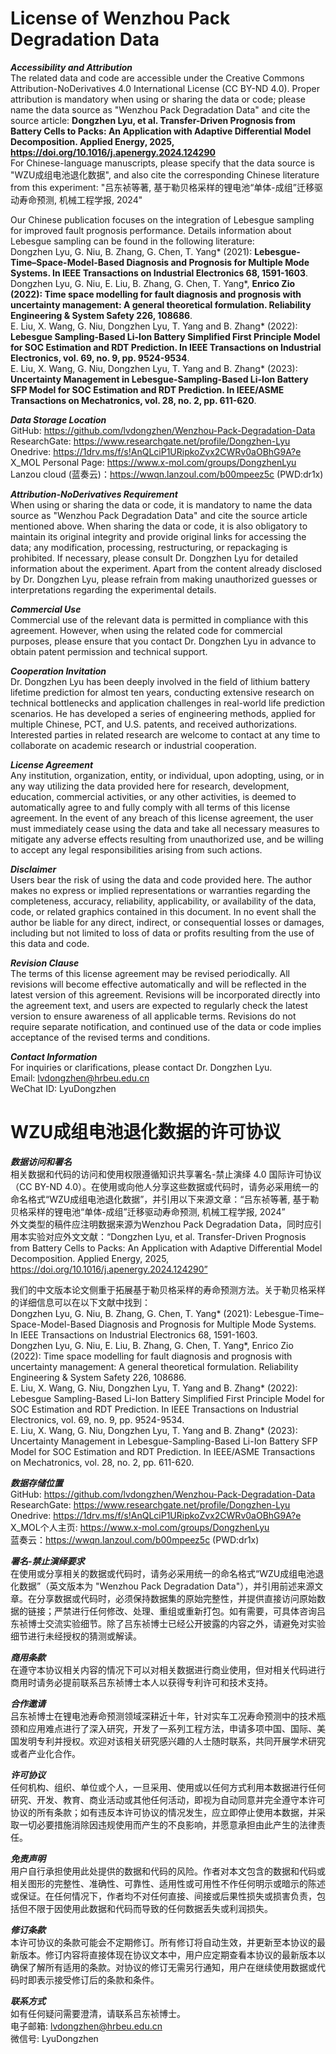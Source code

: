 # License of Wenzhou Pack Degradation Data

***Accessibility and Attribution***  <br>
The related data and code are accessible under the Creative Commons Attribution-NoDerivatives 4.0 International License (CC BY-ND 4.0). Proper attribution is mandatory when using or sharing the data or code; please name the data source as "Wenzhou Pack Degradation Data" and cite the source article: **Dongzhen Lyu, et al. Transfer-Driven Prognosis from Battery Cells to Packs: An Application with Adaptive Differential Model Decomposition. Applied Energy, 2025, https://doi.org/10.1016/j.apenergy.2024.124290**  <br>
For Chinese-language manuscripts, please specify that the data source is "WZU成组电池退化数据", and also cite the corresponding Chinese literature from this experiment: "吕东祯等著, 基于勒贝格采样的锂电池“单体-成组”迁移驱动寿命预测, 机械工程学报, 2024" <br>

Our Chinese publication focuses on the integration of Lebesgue sampling for improved fault prognosis performance. Details information about Lebesgue sampling can be found in the following literature:  <br>
Dongzhen Lyu, G. Niu, B. Zhang, G. Chen, T. Yang* (2021): **Lebesgue-Time–Space-Model-Based Diagnosis and Prognosis for Multiple Mode Systems. In IEEE Transactions on Industrial Electronics 68, 1591-1603**.   <br>
Dongzhen Lyu, G. Niu, E. Liu, B. Zhang, G. Chen, T. Yang*, **Enrico Zio (2022): Time space modelling for fault diagnosis and prognosis with uncertainty management: A general theoretical formulation. Reliability Engineering & System Safety 226, 108686**.   <br>
E. Liu, X. Wang, G. Niu, Dongzhen Lyu, T. Yang and B. Zhang* (2022): **Lebesgue Sampling-Based Li-Ion Battery Simplified First Principle Model for SOC Estimation and RDT Prediction. In IEEE Transactions on Industrial Electronics, vol. 69, no. 9, pp. 9524-9534**.   <br>
E. Liu, X. Wang, G. Niu, Dongzhen Lyu, T. Yang and B. Zhang* (2023): **Uncertainty Management in Lebesgue-Sampling-Based Li-Ion Battery SFP Model for SOC Estimation and RDT Prediction. In IEEE/ASME Transactions on Mechatronics, vol. 28, no. 2, pp. 611-620**.  <br>

***Data Storage Location***  <br>
GitHub: https://github.com/lvdongzhen/Wenzhou-Pack-Degradation-Data   <br>
ResearchGate: https://www.researchgate.net/profile/Dongzhen-Lyu   <br>
Onedrive: https://1drv.ms/f/s!AnQLciP1URipkoZvx2CWRv0aOBhG9A?e   <br>
X_MOL Personal Page: https://www.x-mol.com/groups/DongzhenLyu  <br>
Lanzou cloud (蓝奏云)：https://wwqn.lanzoul.com/b00mpeez5c (PWD:dr1x)  <br>

***Attribution-NoDerivatives Requirement***  <br>
When using or sharing the data or code, it is mandatory to name the data source as "Wenzhou Pack Degradation Data" and cite the source article mentioned above. When sharing the data or code, it is also obligatory to maintain its original integrity and provide original links for accessing the data; any modification, processing, restructuring, or repackaging is prohibited. If necessary, please consult Dr. Dongzhen Lyu for detailed information about the experiment. Apart from the content already disclosed by Dr. Dongzhen Lyu, please refrain from making unauthorized guesses or interpretations regarding the experimental details.

***Commercial Use***  <br>
Commercial use of the relevant data is permitted in compliance with this agreement. However, when using the related code for commercial purposes, please ensure that you contact Dr. Dongzhen Lyu in advance to obtain patent permission and technical support.

***Cooperation Invitation***  <br>
Dr. Dongzhen Lyu has been deeply involved in the field of lithium battery lifetime prediction for almost ten years, conducting extensive research on technical bottlenecks and application challenges in real-world life prediction scenarios. He has developed a series of engineering methods, applied for multiple Chinese, PCT, and U.S. patents, and received authorizations. Interested parties in related research are welcome to contact at any time to collaborate on academic research or industrial cooperation. 

***License Agreement***  <br>
Any institution, organization, entity, or individual, upon adopting, using, or in any way utilizing the data provided here for research, development, education, commercial activities, or any other activities, is deemed to automatically agree to and fully comply with all terms of this license agreement. In the event of any breach of this license agreement, the user must immediately cease using the data and take all necessary measures to mitigate any adverse effects resulting from unauthorized use, and be willing to accept any legal responsibilities arising from such actions.

***Disclaimer***  <br>
Users bear the risk of using the data and code provided here. The author makes no express or implied representations or warranties regarding the completeness, accuracy, reliability, applicability, or availability of the data, code, or related graphics contained in this document. In no event shall the author be liable for any direct, indirect, or consequential losses or damages, including but not limited to loss of data or profits resulting from the use of this data and code.

***Revision Clause***  <br>
The terms of this license agreement may be revised periodically. All revisions will become effective automatically and will be reflected in the latest version of this agreement. Revisions will be incorporated directly into the agreement text, and users are expected to regularly check the latest version to ensure awareness of all applicable terms. Revisions do not require separate notification, and continued use of the data or code implies acceptance of the revised terms and conditions.

***Contact Information***  <br>
For inquiries or clarifications, please contact Dr. Dongzhen Lyu.  <br>
Email: lvdongzhen@hrbeu.edu.cn   <br>
WeChat ID: LyuDongzhen   <br>

# WZU成组电池退化数据的许可协议

***数据访问和署名***  <br>
相关数据和代码的访问和使用权限遵循知识共享署名-禁止演绎 4.0 国际许可协议（CC BY-ND 4.0）。在使用或向他人分享这些数据或代码时，请务必采用统一的命名格式“WZU成组电池退化数据”，并引用以下来源文章：“吕东祯等著, 基于勒贝格采样的锂电池“单体-成组”迁移驱动寿命预测, 机械工程学报, 2024”  <br>
外文类型的稿件应注明数据来源为Wenzhou Pack Degradation Data，同时应引用本实验对应外文文献：“Dongzhen Lyu, et al. Transfer-Driven Prognosis from Battery Cells to Packs: An Application with Adaptive Differential Model Decomposition. Applied Energy, 2025, https://doi.org/10.1016/j.apenergy.2024.124290”  <br>

我们的中文版本论文侧重于拓展基于勒贝格采样的寿命预测方法。关于勒贝格采样的详细信息可以在以下文献中找到：  <br>
Dongzhen Lyu, G. Niu, B. Zhang, G. Chen, T. Yang* (2021): Lebesgue-Time–Space-Model-Based Diagnosis and Prognosis for Multiple Mode Systems. In IEEE Transactions on Industrial Electronics 68, 1591-1603.   <br>
Dongzhen Lyu, G. Niu, E. Liu, B. Zhang, G. Chen, T. Yang*, Enrico Zio (2022): Time space modelling for fault diagnosis and prognosis with uncertainty management: A general theoretical formulation. Reliability Engineering & System Safety 226, 108686.   <br>
E. Liu, X. Wang, G. Niu, Dongzhen Lyu, T. Yang and B. Zhang* (2022): Lebesgue Sampling-Based Li-Ion Battery Simplified First Principle Model for SOC Estimation and RDT Prediction. In IEEE Transactions on Industrial Electronics, vol. 69, no. 9, pp. 9524-9534.   <br>
E. Liu, X. Wang, G. Niu, Dongzhen Lyu, T. Yang and B. Zhang* (2023): Uncertainty Management in Lebesgue-Sampling-Based Li-Ion Battery SFP Model for SOC Estimation and RDT Prediction. In IEEE/ASME Transactions on Mechatronics, vol. 28, no. 2, pp. 611-620.  <br>

***数据存储位置***  <br>
GitHub: https://github.com/lvdongzhen/Wenzhou-Pack-Degradation-Data   <br>
ResearchGate: https://www.researchgate.net/profile/Dongzhen-Lyu   <br>
Onedrive: https://1drv.ms/f/s!AnQLciP1URipkoZvx2CWRv0aOBhG9A?e   <br>
X_MOL个人主页: https://www.x-mol.com/groups/DongzhenLyu  <br>
蓝奏云：https://wwqn.lanzoul.com/b00mpeez5c (PWD:dr1x)  <br>

***署名-禁止演绎要求***  <br>
在使用或分享相关的数据或代码时，请务必采用统一的命名格式“WZU成组电池退化数据”（英文版本为 "Wenzhou Pack Degradation Data"），并引用前述来源文章。在分享数据或代码时，必须保持数据集的原始完整性，并提供直接访问原始数据的链接；严禁进行任何修改、处理、重组或重新打包。如有需要，可具体咨询吕东祯博士交流实验细节。除了吕东祯博士已经公开披露的内容之外，请避免对实验细节进行未经授权的猜测或解读。

***商用条款***  <br>
在遵守本协议相关内容的情况下可以对相关数据进行商业使用，但对相关代码进行商用时请务必提前联系吕东祯博士本人以获得专利许可和技术支持。

***合作邀请***  <br>
吕东祯博士在锂电池寿命预测领域深耕近十年，针对实车工况寿命预测中的技术瓶颈和应用难点进行了深入研究，开发了一系列工程方法，申请多项中国、国际、美国发明专利并授权。欢迎对该相关研究感兴趣的人士随时联系，共同开展学术研究或者产业化合作。

***许可协议***  <br>
任何机构、组织、单位或个人，一旦采用、使用或以任何方式利用本数据进行任何研究、开发、教育、商业活动或其他任何活动，即视为自动同意并完全遵守本许可协议的所有条款；如有违反本许可协议的情况发生，应立即停止使用本数据，并采取一切必要措施消除因违规使用而产生的不良影响，并愿意承担由此产生的法律责任。

***免责声明***  <br>
用户自行承担使用此处提供的数据和代码的风险。作者对本文包含的数据和代码或相关图形的完整性、准确性、可靠性、适用性或可用性不作任何明示或暗示的陈述或保证。在任何情况下，作者均不对任何直接、间接或后果性损失或损害负责，包括但不限于因使用此数据和代码而导致的任何数据丢失或利润损失。

***修订条款***  <br>
本许可协议的条款可能会不定期修订。所有修订将自动生效，并更新至本协议的最新版本。修订内容将直接体现在协议文本中，用户应定期查看本协议的最新版本以确保了解所有适用的条款。对协议的修订无需另行通知，用户在继续使用数据或代码时即表示接受修订后的条款和条件。

***联系方式***  <br>
如有任何疑问需要澄清，请联系吕东祯博士。  <br>
电子邮箱: lvdongzhen@hrbeu.edu.cn  <br>
微信号: LyuDongzhen  <br>

